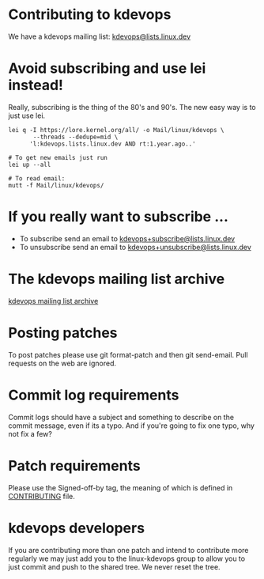 # Contributing to kdevops

We have a kdevops mailing list: kdevops@lists.linux.dev

# Avoid subscribing and use lei instead!

Really, subscribing is the thing of the 80's and 90's. The new easy way
is to just use lei.

```
lei q -I https://lore.kernel.org/all/ -o Mail/linux/kdevops \
       --threads --dedupe=mid \
      'l:kdevops.lists.linux.dev AND rt:1.year.ago..'

# To get new emails just run
lei up --all

# To read email:
mutt -f Mail/linux/kdevops/
```

# If you really want to subscribe ...

  * To subscribe send an email to kdevops+subscribe@lists.linux.dev
  * To unsubscribe send an email to kdevops+unsubscribe@lists.linux.dev

# The kdevops mailing list archive

[kdevops mailing list archive](https://lore.kernel.org/kdevops/)

# Posting patches

To post patches please use git format-patch and then git send-email.
Pull requests on the web are ignored.

# Commit log requirements

Commit logs should have a subject and something to describe on the
commit message, even if its a typo. And if you're going to fix one
typo, why not fix a few?

# Patch requirements

Please use the Signed-off-by tag, the meaning of which is defined in
[CONTRIBUTING](./CONTRIBUTING) file.

# kdevops developers

If you are contributing more than one patch and intend to contribute more
regularly we may just add you to the linux-kdevops group to allow you to
just commit and push to the shared tree. We never reset the tree.
